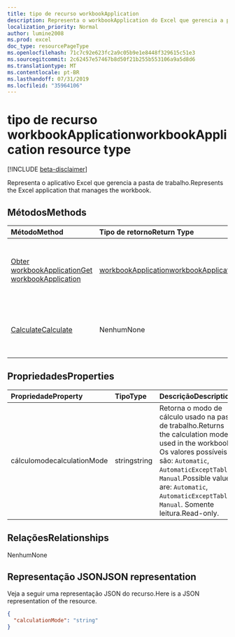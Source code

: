 ```yaml
---
title: tipo de recurso workbookApplication
description: Representa o workbookApplication do Excel que gerencia a pasta de trabalho.
localization_priority: Normal
author: lumine2008
ms.prod: excel
doc_type: resourcePageType
ms.openlocfilehash: 71c7c92e623fc2a9c05b9e1e8448f329615c51e3
ms.sourcegitcommit: 2c62457e57467b8d50f21b255b553106a9a5d8d6
ms.translationtype: MT
ms.contentlocale: pt-BR
ms.lasthandoff: 07/31/2019
ms.locfileid: "35964106"
---
```

# <a name="workbookapplication-resource-type"></a><span data-ttu-id="55227-103">tipo de recurso workbookApplication</span><span class="sxs-lookup"><span data-stu-id="55227-103">workbookApplication resource type</span></span>

[!INCLUDE [beta-disclaimer](../../includes/beta-disclaimer.md)]

<span data-ttu-id="55227-104">Representa o aplicativo Excel que gerencia a pasta de trabalho.</span><span class="sxs-lookup"><span data-stu-id="55227-104">Represents the Excel application that manages the workbook.</span></span>


## <a name="methods"></a><span data-ttu-id="55227-105">Métodos</span><span class="sxs-lookup"><span data-stu-id="55227-105">Methods</span></span>

| <span data-ttu-id="55227-106">Método</span><span class="sxs-lookup"><span data-stu-id="55227-106">Method</span></span>           | <span data-ttu-id="55227-107">Tipo de retorno</span><span class="sxs-lookup"><span data-stu-id="55227-107">Return Type</span></span>    |<span data-ttu-id="55227-108">Descrição</span><span class="sxs-lookup"><span data-stu-id="55227-108">Description</span></span>|
|:---------------|:--------|:----------|
|[<span data-ttu-id="55227-109">Obter workbookApplication</span><span class="sxs-lookup"><span data-stu-id="55227-109">Get workbookApplication</span></span>](../api/workbookapplication-get.md) | [<span data-ttu-id="55227-110">workbookApplication</span><span class="sxs-lookup"><span data-stu-id="55227-110">workbookApplication</span></span>](workbookapplication.md) |<span data-ttu-id="55227-111">Leia as propriedades e os relacionamentos do objeto workbookApplication.</span><span class="sxs-lookup"><span data-stu-id="55227-111">Read properties and relationships of workbookApplication object.</span></span>|
|[<span data-ttu-id="55227-112">Calculate</span><span class="sxs-lookup"><span data-stu-id="55227-112">Calculate</span></span>](../api/workbookapplication-calculate.md)|<span data-ttu-id="55227-113">Nenhum</span><span class="sxs-lookup"><span data-stu-id="55227-113">None</span></span>|<span data-ttu-id="55227-114">Recalcula todas as pastas de trabalho abertas no Excel no momento.</span><span class="sxs-lookup"><span data-stu-id="55227-114">Recalculate all currently opened workbooks in Excel.</span></span>|

## <a name="properties"></a><span data-ttu-id="55227-115">Propriedades</span><span class="sxs-lookup"><span data-stu-id="55227-115">Properties</span></span>
| <span data-ttu-id="55227-116">Propriedade</span><span class="sxs-lookup"><span data-stu-id="55227-116">Property</span></span>     | <span data-ttu-id="55227-117">Tipo</span><span class="sxs-lookup"><span data-stu-id="55227-117">Type</span></span>   |<span data-ttu-id="55227-118">Descrição</span><span class="sxs-lookup"><span data-stu-id="55227-118">Description</span></span>|
|:---------------|:--------|:----------|
|<span data-ttu-id="55227-119">cálculomode</span><span class="sxs-lookup"><span data-stu-id="55227-119">calculationMode</span></span>|<span data-ttu-id="55227-120">string</span><span class="sxs-lookup"><span data-stu-id="55227-120">string</span></span>|<span data-ttu-id="55227-121">Retorna o modo de cálculo usado na pasta de trabalho.</span><span class="sxs-lookup"><span data-stu-id="55227-121">Returns the calculation mode used in the workbook.</span></span> <span data-ttu-id="55227-122">Os valores possíveis são: `Automatic`, `AutomaticExceptTables`, `Manual`.</span><span class="sxs-lookup"><span data-stu-id="55227-122">Possible values are: `Automatic`, `AutomaticExceptTables`, `Manual`.</span></span> <span data-ttu-id="55227-123">Somente leitura.</span><span class="sxs-lookup"><span data-stu-id="55227-123">Read-only.</span></span>|

## <a name="relationships"></a><span data-ttu-id="55227-124">Relações</span><span class="sxs-lookup"><span data-stu-id="55227-124">Relationships</span></span>
<span data-ttu-id="55227-125">Nenhum</span><span class="sxs-lookup"><span data-stu-id="55227-125">None</span></span>


## <a name="json-representation"></a><span data-ttu-id="55227-126">Representação JSON</span><span class="sxs-lookup"><span data-stu-id="55227-126">JSON representation</span></span>

<span data-ttu-id="55227-127">Veja a seguir uma representação JSON do recurso.</span><span class="sxs-lookup"><span data-stu-id="55227-127">Here is a JSON representation of the resource.</span></span>

<!-- {
  "blockType": "resource",
  "optionalProperties": [

  ],
  "@odata.type": "microsoft.graph.workbookApplication"
}-->

```json
{
  "calculationMode": "string"
}

```

<!-- uuid: 8fcb5dbc-d5aa-4681-8e31-b001d5168d79
2015-10-25 14:57:30 UTC -->
<!--
{
  "type": "#page.annotation",
  "description": "workbookApplication resource",
  "keywords": "",
  "section": "documentation",
  "tocPath": "",
  "suppressions": []
}
-->
